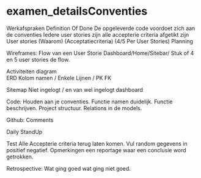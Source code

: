 # examen_detailsConventies
Werkafspraken
Definition Of Done
De opgeleverde code voordoet zich aan de conventies
Iedere user stories zijn alle accepterie criteria afgetikt zijn
User stories
(Waarom)
(Acceptatiecriteria)
(4/5 Per User Stories)
Planning



Wireframes:
Flow van een User Storie
Dashboard/Home/Sitebar/ Stuk of 4 en 5 user stories de flow.

Activiteiten diagram  
ERD
Kolom namen / Enkele Lijnen / PK FK

Sitemap
Niet ingelogt / en van wel ingelogt dashboard

Code:
Houden aan je conventies. Functie namen duidelijk. Functie beschrijven. Project structuur. Relations in de models.

Github: 
Comments 

Daily StandUp

Test 
Alle Accepterie criteria terug laten komen.
Vul random gegevens in positief negatief. Opmerkingen een reportage waar een conclusie word getrokken. 

Retrospective:
Wat ging goed wat ging niet goed.
